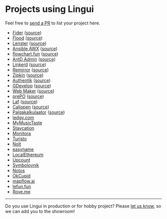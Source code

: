 # Projects using Lingui

Feel free to [send a PR](https://github.com/lingui/js-lingui/issues/new) to list your project here.

- [Fider](https://fider.io/) ([source](https://github.com/getfider/fider))
- [Flood](https://flood.js.org/) ([source](https://github.com/jesec/flood))
- [Lenster](https://lenster.xyz/) ([source](https://github.com/lensterxyz/lenster))
- [Ansible AWX](https://github.com/ansible/awx) ([source](https://github.com/ansible/awx))
- [flowchart.fun](https://flowchart.fun/) ([source](https://github.com/tone-row/flowchart-fun))
- [AntD Admin](https://github.com/zuiidea/antd-admin#readme) ([source](https://github.com/zuiidea/antd-admin))
- [Linkerd](https://linkerd.io/) ([source](https://github.com/linkerd/linkerd2))
- [Remirror](https://remirror.io/) ([source](https://github.com/remirror/remirror))
- [Zipkin](https://zipkin.io/) ([source](https://github.com/openzipkin/zipkin))
- [Authentik](https://goauthentik.io/) ([source](https://github.com/goauthentik/authentik))
- [GDevelop](https://gdevelop.io/) ([source](https://github.com/4ian/GDevelop))
- [Web Maker](https://webmaker.app/) ([source](https://github.com/chinchang/web-maker))
- [prePO](https://prepo.io/) ([source](https://github.com/prepo-io/prepo-monorepo))
- [Laf](https://www.lafyun.com/) ([source](https://github.com/labring/laf))
- [Caliopen](https://www.caliopen.org/) ([source](https://github.com/CaliOpen/Caliopen/tree/master/src/frontend/web_application))
- [Palgakalkulaator](https://www.palgakalkulaator.ee/) ([source](https://github.com/madisvain/palgakalkulaator))
- [ledgy.com](https://www.ledgy.com/)
- [MyMusicTaste](https://www.mymusictaste.com/)
- [Staycation](https://www.staycation.co/)
- [Monitora](https://monitora.cz/)
- [Turisto](https://turisto.com/)
- [Nolt](https://nolt.io/)
- [easyname](https://www.easyname.com/)
- [LocalEthereum](https://localethereum.com/)
- [Upcount](https://github.com/madisvain/upcount)
- [Symbolovník](http://www.symbolovnik.cz)
- [Notos](https://www.notos.co)
- [OkCupid](https://www.okcupid.com)
- [mapflow.ai](https://mapflow.ai)
- [lefun.fun](https://lefun.fun)
- [Rove.me](https://rove.me)

---

Do you use Lingui in production or for hobby project? Please [let us know](https://github.com/lingui/js-lingui/discussions/1404), so we can add you to the showroom!
